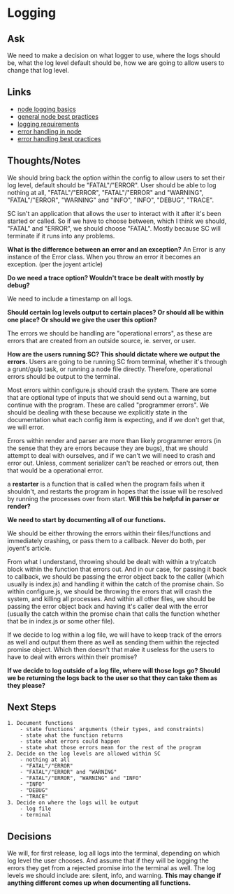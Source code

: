 # Logging #

## Ask ##
We need to make a decision on what logger to use, where the logs should be, what the log level default should be, how we are going to allow users to change that log level. 

## Links ##
- [node logging basics](https://www.loggly.com/ultimate-guide/node-logging-basics/)
- [general node best practices](https://www.codementor.io/mattgoldspink/nodejs-best-practices-du1086jja)
- [logging requirements](https://blog.risingstack.com/node-js-logging-tutorial/)
- [error handling in node](https://www.joyent.com/node-js/production/design/errors)
- [error handling best practices](http://goldbergyoni.com/checklist-best-practices-of-node-js-error-handling/)

## Thoughts/Notes ##
We should bring back the option within the config to allow users to set their log level, default should be "FATAL"/"ERROR". User should be able to log nothing at all, "FATAL"/"ERROR", "FATAL"/"ERROR" and "WARNING", "FATAL"/"ERROR", "WARNING" and "INFO", "INFO", "DEBUG", "TRACE".

SC isn't an application that allows the user to interact with it after it's been started or called. So if we have to choose between, which I think we should, "FATAL" and "ERROR", we should choose "FATAL". Mostly because SC will terminate if it runs into any problems. 

**What is the difference between an error and an exception?**
An Error is any instance of the Error class. When you throw an error it becomes an exception. (per the joyent article)

**Do we need a trace option? Wouldn't trace be dealt with mostly by debug?**

We need to include a timestamp on all logs.

**Should certain log levels output to certain places? Or should all be within one place? Or should we give the user this option?**

The errors we should be handling are "operational errors", as these are errors that are created from an outside source, ie. server, or user. 

**How are the users running SC? This should dictate where we output the errors.**
Users are going to be running SC from terminal, whether it's through a grunt/gulp task, or running a node file directly. Therefore, operational errors should be output to the terminal.

Most errors within configure.js should crash the system. There are some that are optional type of inputs that we should send out a warning, but continue with the program. These are called "programmer errors". We should be dealing with these because we explicitly state in the documentation what each config item is expecting, and if we don't get that, we will error.

Errors within render and parser are more than likely programmer errors (in the sense that they are errors because they are bugs), that we should attempt to deal with ourselves, and if we can't we will need to crash and error out. Unless, comment serializer can't be reached or errors out, then that would be a operational error.

a **restarter** is a function that is called when the program fails when it shouldn't, and restarts the program in hopes that the issue will be resolved by running the processes over from start. **Will this be helpful in parser or render?**

__We need to start by documenting all of our functions.__

We should be either throwing the errors within their files/functions and immediately crashing, or pass them to a callback. Never do both, per joyent's article.

From what I understand, throwing should be dealt with within a try/catch block within the function that errors out. And in our case, for passing it back to callback, we should be passing the error object back to the caller (which usually is index.js) and handling it within the catch of the promise chain.
So within configure.js, we should be throwing the errors that will crash the system, and killing all processes. And within all other files, we should be passing the error object back and having it's caller deal with the error (usually the catch within the promise chain that calls the function whether that be in index.js or some other file).

If we decide to log within a log file, we will have to keep track of the errors as well and output them there as well as sending them within the rejected promise object. Which then doesn't that make it useless for the users to have to deal with errors within their promise? 

**If we decide to log outside of a log file, where will those logs go? Should we be returning the logs back to the user so that they can take them as they please?**

## Next Steps ##
    1. Document functions
        - state functions' arguments (their types, and constraints)
        - state what the function returns
        - state what errors could happen
        - state what those errors mean for the rest of the program
    2. Decide on the log levels are allowed within SC
        - nothing at all
        - "FATAL"/"ERROR"
        - "FATAL"/"ERROR" and "WARNING"
        - "FATAL"/"ERROR", "WARNING" and "INFO"
        - "INFO"
        - "DEBUG"
        - "TRACE"
    3. Decide on where the logs will be output
        - log file
        - terminal


## Decisions ##
We will, for first release, log all logs into the terminal, depending on which log level the user chooses. And assume that if they will be logging the errors they get from a rejected promise into the terminal as well. The log levels we should include are: silent, info, and warning. 
__This may change if anything different comes up when documenting all functions.__